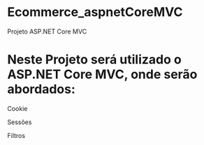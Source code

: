 # Ecommerce_aspnetCoreMVC
Projeto ASP.NET Core MVC

# Neste Projeto será utilizado o ASP.NET Core MVC, onde serão abordados:
 Cookie

 Sessões

 Filtros
